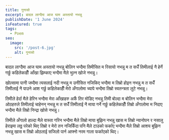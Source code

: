 ```yaml
---
title: गुनासो
excerpt: बादल लाग्दैमा आज घाम अस्तायो नभन्नु
publishDate: '1 June 2024'
isFeatured: true
tags:
  - Poem
seo:
  image:
    src: '/post-6.jpg'
    alt: गुनासो
---
```



<!-- title: string;
    publishDate: Date;
    isFeatured: boolean;
    tags: string[];
    excerpt?: string | undefined;
    updatedDate?: Date | undefined;
    seo?: { -->


बादल लाग्दैमा आज
घाम अस्तायो नभन्नु
बोलिन भन्दैमा तिमीसित
म रिसायो नभन्नु
म त सधैँ तिमीलाई नै हेर्ने गर्छु
कहिलेकाहीँ आँखा झिम्काए भन्दैमा
मैले भुल्न खोजे नभन्नु।

खोल्सामा पानी जम्दैमा
त्यसलाई नदी नभन्नु
म उनीसित नजिकिए भन्दैमा
म तिम्रो होइन नभन्नु
म त सधैँ तिमीलाई नै पाउने आश गर्छु
कहिलेकाहीँ मेरो अँगालोमा च्यापे भन्दैमा
तिम्रो स्वतन्त्रता लुटे नभन्नु।

तिमीले हेर्दा मैले हेरिन भन्दैमा
मेरा आँखाहरु अर्कै तिर मोडिए नभन्नु
तिमी बोल्दा म बोलिन भन्दैमा
मेरा ओठहरुले तिमीलाई चाहेनन् नभन्नु
म त सधैँ तिमीलाई नै माया गर्ने गर्छु
कहिलेकाहीँ तिम्रो अँगालोमा म निदाए भन्दैमा
मैले तिम्रो निन्द्रा खोसे नभन्नु।

तिमीले अँगालो हाल्दा मैले वास्ता गरिन भन्दैमा
मैले तिम्रो माया बुझिन नभन्नु
खास म तिम्रो न्यानोपन र नसालु हेराइमा लठ्ठ परेको थिए
तिम्रो र मेरो तन नजिकिँदा पनि मैले टाउको फर्काए भन्दैमा
मैले तिम्रो आशय बुझिन नभन्नु
खास म तिम्रो ओठलाई सजिलो पार्न आफ्नो नरम गाला फर्काएको थिए।

